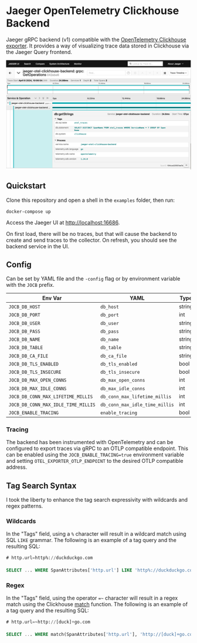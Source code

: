 # Jaeger OpenTelemetry Clickhouse Backend 

Jaeger gRPC backend (v1) compatible with the [OpenTelemetry Clickhouse exporter](https://github.com/open-telemetry/opentelemetry-collector-contrib/tree/main/exporter/clickhouseexporter). It provides a way of visualizing trace data stored in Clickhouse via the Jaeger Query frontend.

![Example trace from backend](assets/ui-example.png)

## Quickstart

Clone this repository and open a shell in the `examples` folder, then run:

```shell
docker-compose up
```
Access the Jaeger UI at [http://localhost:16686](http://localhost:16686).

On first load, there will be no traces, but that will cause the backend to create and send traces to the collector. On refresh, you should see the backend service in the UI.

## Config

Can be set by YAML file and the `-config` flag or by environment variable with the `JOCB` prefix.

| Env Var                             | YAML                           | Type   | Required | Default       | Example           |
|-------------------------------------|--------------------------------|--------|----------|---------------|-------------------|
| `JOCB_DB_HOST`                      | `db_host`                      | string | true     |               | `127.0.0.1`       |
| `JOCB_DB_PORT`                      | `db_port`                      | int    | true     |               | `9000`            |
| `JOCB_DB_USER`                      | `db_user`                      | string | true     | `default`     | `test_user`       |
| `JOCB_DB_PASS`                      | `db_pass`                      | string | false    |               | `test_pass`       |
| `JOCB_DB_NAME`                      | `db_name`                      | string | true     | `otel`        | `custom_database` |
| `JOCB_DB_TABLE`                     | `db_table`                     | string | true     | `otel_traces` | `trace_data`      |
| `JOCB_DB_CA_FILE`                   | `db_ca_file`                   | string | false    |               | `/ca.crt`         |
| `JOCB_DB_TLS_ENABLED`               | `db_tls_enabled`               | bool   | false    | `false`       | `true`            |
| `JOCB_DB_TLS_INSECURE`              | `db_tls_insecure`              | bool   | false    | `false`       | `true`            |
| `JOCB_DB_MAX_OPEN_CONNS`            | `db_max_open_conns`            | int    | false    |               | `10`              |
| `JOCB_DB_MAX_IDLE_CONNS`            | `db_max_idle_conns`            | int    | false    |               | `5`               |
| `JOCB_DB_CONN_MAX_LIFETIME_MILLIS`  | `db_conn_max_lifetime_millis`  | int    | false    |               | `3000`            |
| `JOCB_DB_CONN_MAX_IDLE_TIME_MILLIS` | `db_conn_max_idle_time_millis` | int    | false    |               | `1000`            |
| `JOCB_ENABLE_TRACING`               | `enable_tracing`               | bool   | false    | `false`       | `true`            |

### Tracing

The backend has been instrumented with OpenTelemetry and can be configured to export traces via gRPC to an OTLP compatible endpoint. This can be enabled using the `JOCB_ENABLE_TRACING=true` environment variable and setting `OTEL_EXPORTER_OTLP_ENDPOINT` to the desired OTLP compatible address.

## Tag Search Syntax

I took the liberty to enhance the tag search expressivity with wildcards and regex patterns.

### Wildcards

In the "Tags" field, using a `%` character will result in a wildcard match using SQL `LIKE` grammar. The following is an example of a tag query and the resulting SQL:

```sql
# http.url=http%://duckduckgo.com
  
SELECT ... WHERE SpanAttributes['http.url'] LIKE 'http%://duckduckgo.com'
```

### Regex

In the "Tags" field, using the operator `=~` character will result in a regex match using the Clickhouse [match](https://clickhouse.com/docs/en/sql-reference/functions/string-search-functions#match) function. The following is an example of a tag query and the resulting SQL:

```sql
# http.url=~http://[duck]+go.com
  
SELECT ... WHERE match(SpanAttributes['http.url'], 'http://[duck]+go.com')
```
